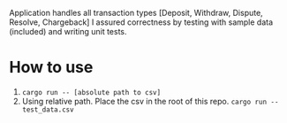 Application handles all transaction types [Deposit, Withdraw, Dispute, Resolve, Chargeback]
I assured correctness by testing with sample data (included) and writing unit tests.

# How to use

1.  `cargo run -- [absolute path to csv]`
2.  Using relative path. Place the csv in the root of this repo. `cargo run -- test_data.csv`
